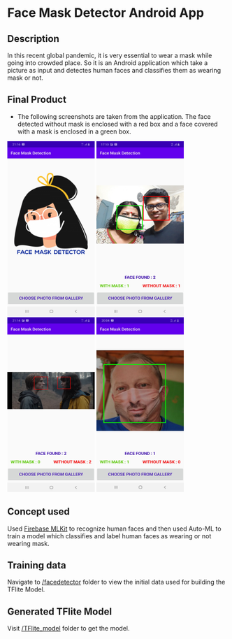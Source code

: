# Face Mask Detector Android App
## Description

In this recent global pandemic, it is very essential to wear a mask while going into crowded place. So it is an Android application which take a picture as input and detectes human faces and classifies them as wearing mask or not.

## Final Product

* The following screenshots are taken from the application. The face detected without mask is enclosed with a red box and a face covered with a mask is enclosed in a green box.

 <img src="screenshots/1.jpg" width="200" height ="400"> <img src="screenshots/2.jpg" width="200" height ="400">
 <img src="screenshots/3.jpg" width="200" height ="400"> <img src="screenshots/4.jpg" width="200" height ="400">

## Concept used

 Used [Firebase MLKit](https://firebase.google.com/docs/ml-kit) to recognize human faces and then used Auto-ML to train a model which classifies and label human faces as wearing or not wearing mask. 

## Training data

Navigate to [/facedetector](https://github.com/SayantanBanerjee16/FaceMaskDetector/facedetector) folder to view the initial data used for building the TFlite Model.

## Generated TFlite Model

Visit [/TFlite_model](https://github.com/SayantanBanerjee16/FaceMaskDetector/TFlite_model) folder to get the model.
